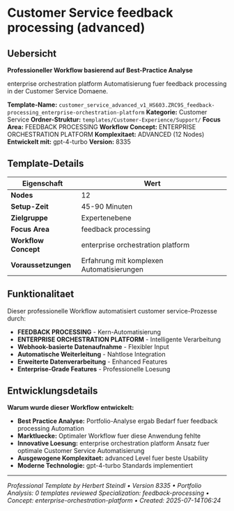# Customer Service feedback processing (advanced)

## Uebersicht

**Professioneller Workflow basierend auf Best-Practice Analyse**

enterprise orchestration platform Automatisierung fuer feedback processing in der Customer Service Domaene.

**Template-Name:** `customer_service_advanced_v1_HS603.ZRC9S_feedback-processing_enterprise-orchestration-platform`
**Kategorie:** Customer Service
**Ordner-Struktur:** `templates/Customer-Experience/Support/`
**Focus Area:** FEEDBACK PROCESSING
**Workflow Concept:** ENTERPRISE ORCHESTRATION PLATFORM
**Komplexitaet:** ADVANCED (12 Nodes)
**Entwickelt mit:** gpt-4-turbo
**Version:** 8335

## Template-Details

| **Eigenschaft** | **Wert** |
|------------------|----------|
| **Nodes** | 12 |
| **Setup-Zeit** | 45-90 Minuten |
| **Zielgruppe** | Expertenebene |
| **Focus Area** | feedback processing |
| **Workflow Concept** | enterprise orchestration platform |
| **Voraussetzungen** | Erfahrung mit komplexen Automatisierungen |

## Funktionalitaet

Dieser professionelle Workflow automatisiert customer service-Prozesse durch:
- **FEEDBACK PROCESSING** - Kern-Automatisierung
- **ENTERPRISE ORCHESTRATION PLATFORM** - Intelligente Verarbeitung
- **Webhook-basierte Datenaufnahme** - Flexibler Input
- **Automatische Weiterleitung** - Nahtlose Integration
- **Erweiterte Datenverarbeitung** - Enhanced Features
- **Enterprise-Grade Features** - Professionelle Loesung

## Entwicklungsdetails

**Warum wurde dieser Workflow entwickelt:**
- **Best Practice Analyse:** Portfolio-Analyse ergab Bedarf fuer feedback processing Automation
- **Marktluecke:** Optimaler Workflow fuer diese Anwendung fehlte
- **Innovative Loesung:** enterprise orchestration platform Ansatz fuer optimale Customer Service Automatisierung
- **Ausgewogene Komplexitaet:** advanced Level fuer beste Usability
- **Moderne Technologie:** gpt-4-turbo Standards implementiert

---

*Professional Template by Herbert Steindl • Version 8335 • Portfolio Analysis: 0 templates reviewed*
*Specialization: feedback-processing • Concept: enterprise-orchestration-platform • Created: 2025-07-14T06:24*